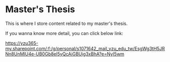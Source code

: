 # Master's Thesis

This is where I store content related to my master's thesis.

If you wanna know more detail, you can click below link:

https://yzu365-my.sharepoint.com/:f:/g/personal/s1071642_mail_yzu_edu_tw/EsgWg3tH5JRNn8UnMlU4e-UB0Gb8el5yQcAiGBUig3xBhA?e=NyI5wm
